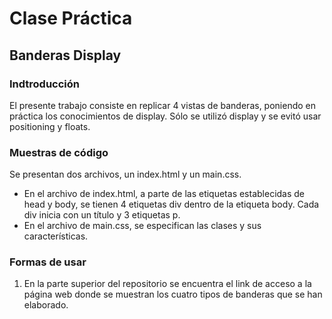 # Clase Práctica #

## Banderas Display

### Indtroducción
El presente trabajo consiste en replicar 4 vistas de banderas, poniendo en práctica los conocimientos de display. Sólo se utilizó display y se evitó usar positioning y floats.

### Muestras de código
Se presentan dos archivos, un index.html y un main.css.
* En el archivo de index.html, a parte de las etiquetas establecidas de head y body, se tienen 4 etiquetas div dentro de la etiqueta body. Cada div inicia con un título y 3 etiquetas p.
* En el archivo de main.css, se especifican las clases y sus características.

### Formas de usar
1.	En la parte superior del repositorio se encuentra el link de acceso a la página web donde se muestran los cuatro tipos de banderas que se han elaborado.